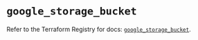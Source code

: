 # `google_storage_bucket`

Refer to the Terraform Registry for docs: [`google_storage_bucket`](https://registry.terraform.io/providers/drfaust92/google/4.16.4/docs/resources/storage_bucket).
